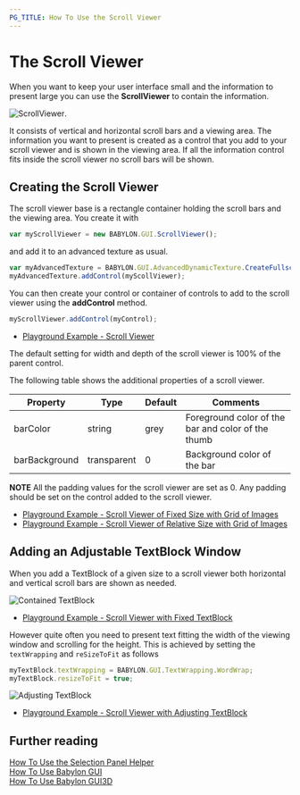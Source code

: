 ```yaml
---
PG_TITLE: How To Use the Scroll Viewer
---
```


# The Scroll Viewer

When you want to keep your user interface small and the information to present large you can use the **ScrollViewer** to contain the information.

![ScrollViewer](/img/gui/scroll1.jpg).

It consists of vertical and horizontal scroll bars and a viewing area. The information you want to present is created as a control that you add to your scroll viewer and is shown in the viewing area. If all the information control fits inside the scroll viewer no scroll bars will be shown.

## Creating the Scroll Viewer

The scroll viewer base is a rectangle container holding the scroll bars and the viewing area. You create it with

```javascript
var myScrollViewer = new BABYLON.GUI.ScrollViewer();
```
and add it to an advanced texture as usual.

```javascript
var myAdvancedTexture = BABYLON.GUI.AdvancedDynamicTexture.CreateFullscreenUI("UI");
myAdvancedTexture.addControl(myScollViewer);
```
You can then create your control or container of controls to add to the scroll viewer using the **addControl** method.

```javascript
myScrollViewer.addControl(myControl);
```

* [Playground Example - Scroll Viewer](https://www.babylonjs-playground.com/#13CF95#1)

The default setting for width and depth of the scroll viewer is 100% of the parent control.

The following table shows the additional properties of a scroll viewer.

Property|Type|Default|Comments
--------|----|-------|--------
barColor|string|grey|Foreground color of the bar and color of the thumb
barBackground|transparent|0|Background color of the bar

**NOTE** All the padding values for the scroll viewer are set as 0. Any padding should be set on the control added to the scroll viewer. 

* [Playground Example - Scroll Viewer of Fixed Size with Grid of Images](https://www.babylonjs-playground.com/#C3RDBS#3)
* [Playground Example - Scroll Viewer of Relative Size with Grid of Images](https://www.babylonjs-playground.com/#C3RDBS#2)

## Adding an Adjustable TextBlock Window

When you add a TextBlock of a given size to a scroll viewer both horizontal and vertical scroll bars are shown as needed. 

![Contained TextBlock](/img/gui/scroll3.jpg)

* [Playground Example - Scroll Viewer with Fixed TextBlock](https://www.babylonjs-playground.com/#FX6KVK#3)

However quite often you need to present text fitting the width of the viewing window and scrolling for the height. This is achieved by setting the `textWrapping` and `reSizeToFit` as follows

```javascript
myTextBlock.textWrapping = BABYLON.GUI.TextWrapping.WordWrap;
myTextBlock.resizeToFit = true;
```

![Adjusting TextBlock](/img/gui/scroll2.jpg)

* [Playground Example - Scroll Viewer with Adjusting TextBlock](https://www.babylonjs-playground.com/#3EF49E#5)

## Further reading

[How To Use the Selection Panel Helper](/how_to/selector)  
[How To Use Babylon GUI](/how_to/gui)  
[How To Use Babylon GUI3D](/how_to/gui3d)


